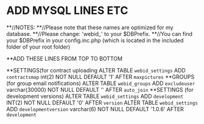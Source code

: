 ADD MYSQL LINES ETC
===================
**//NOTES:
**//Please note that these names are optimized for my database.
**//Please change: 'webid_' to your $DBPrefix.
**//You can find your $DBPrefix in your config.inc.php (which is located in the included folder of your root folder)

**ADD THESE LINES FROM TOP TO BOTTOM

**SETTINGS(for contract uploading
ALTER TABLE `webid_settings`  ADD `contractsmap` int(2) NOT NULL DEFAULT '1' AFTER `maxpictures`
**GROUPS (for group email notifications)
ALTER TABLE `webid_groups`  ADD `excludeuser` varchar(30000) NOT NULL DEFAULT '' AFTER `auto_join`
**SETTINGS (for development versions)
ALTER TABLE `webid_settings`  ADD `development` INT(2) NOT NULL DEFAULT '0' AFTER `version`
ALTER TABLE `webid_settings`  ADD `developmentversion` varchar(6) NOT NULL DEFAULT '1.0.6' AFTER `development`